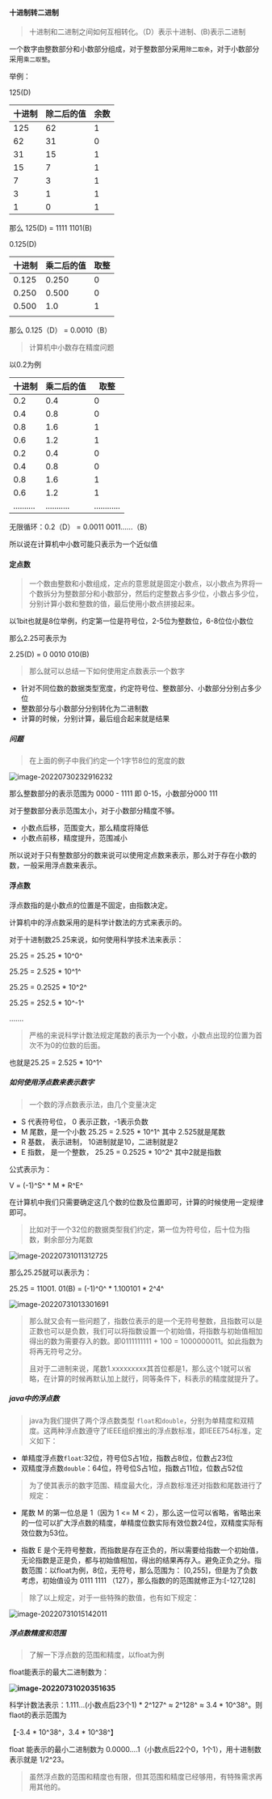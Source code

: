 #### 十进制转二进制

> 十进制和二进制之间如何互相转化。（D）表示十进制、(B)表示二进制

一个数字由整数部分和小数部分组成，对于整数部分采用`除二取余`，对于小数部分采用`乘二取整`。

举例：

125(D)

| 十进制 | 除二后的值 | 余数 |
| ------ | ---------- | ---- |
| 125    | 62         | 1    |
| 62     | 31         | 0    |
| 31     | 15         | 1    |
| 15     | 7          | 1    |
| 7      | 3          | 1    |
| 3      | 1          | 1    |
| 1      | 0          | 1    |

那么 125(D) = 1111 1101(B)



0.125(D)

| 十进制 | 乘二后的值 | 取整 |
| ------ | ---------- | ---- |
| 0.125  | 0.250      | 0    |
| 0.250  | 0.500      | 0    |
| 0.500  | 1.0        | 1    |
|        |            |      |

那么 0.125（D） = 0.0010（B）

> 计算机中小数存在精度问题

以0.2为例

| 十进制     | 乘二后的值  | 取整         |
| ---------- | ----------- | ------------ |
| 0.2        | 0.4         | 0            |
| 0.4        | 0.8         | 0            |
| 0.8        | 1.6         | 1            |
| 0.6        | 1.2         | 1            |
| 0.2        | 0.4         | 0            |
| 0.4        | 0.8         | 0            |
| 0.8        | 1.6         | 1            |
| 0.6        | 1.2         | 1            |
| .......... | ........... | ............ |

无限循环：0.2（D） = 0.0011 0011......（B）

所以说在计算机中小数可能只表示为一个近似值



#### 定点数

> 一个数由整数和小数组成，定点的意思就是固定小数点，以小数点为界将一个数拆分为整数部分和小数部分，然后约定整数占多少位，小数占多少位，分别计算小数和整数的值，最后使用小数点拼接起来。

以1bit也就是8位举例，约定第一位是符号位，2-5位为整数位，6-8位位小数位

那么2.25可表示为

2.25(D) = 0 0010 010(B)

> 那么就可以总结一下如何使用定点数表示一个数字

- 针对不同位数的数据类型宽度，约定符号位、整数部分、小数部分分别占多少位
- 整数部分与小数部分分别转化为二进制数
- 计算的时候，分别计算，最后组合起来就是结果



##### 问题

> 在上面的例子中我们约定一个1字节8位的宽度的数

![image-20220730232916232](定点数、浮点数.assets/image-20220730232916232.png)

那么整数部分的表示范围为 0000 - 1111 即 0-15，小数部分000 111

对于整数部分表示范围太小，对于小数部分精度不够。

- 小数点后移，范围变大，那么精度将降低
- 小数点前移，精度提升，范围减小

所以说对于只有整数部分的数来说可以使用定点数来表示，那么对于存在小数的数，一般采用浮点数来表示。



#### 浮点数

浮点数指的是小数点的位置是不固定，由指数决定。

计算机中的浮点数采用的是科学计数法的方式来表示的。

对于十进制数25.25来说，如何使用科学技术法来表示：

25.25 = 25.25 * 10^0^

25.25 = 2.525 * 10^1^

25.25 = 0.2525 * 10^2^

25.25 = 252.5 * 10^-1^

.......

> 严格的来说科学计数法规定尾数的表示为一个小数，小数点出现的位置为首次不为0的位数的后面。

也就是25.25 = 2.525 * 10^1^



##### 如何使用浮点数来表示数字

> 一个数的浮点数表示法，由几个变量决定

- S    代表符号位， 0 表示正数，-1表示负数
- M   尾数，是一个小数  25.25 = 2.525 * 10^1^  其中 2.525就是尾数
- R    基数， 表示进制， 10进制就是10，二进制就是2
- E    指数， 是一个整数， 25.25 = 0.2525 * 10^2^  其中2就是指数

公式表示为：

V = (-1)^S^  *  M  *  R^E^

在计算机中我们只需要确定这几个数的位数及位置即可，计算的时候使用一定规律即可。

> 比如对于一个32位的数据类型我们约定，第一位为符号位，后十位为指数，剩余部分为尾数

![image-20220731011312725](定点数、浮点数.assets/image-20220731011312725.png)

那么25.25就可以表示为：

25.25 = 11001. 01(B) = (-1)^0^  *  1.100101  *  2^4^

![image-20220731013301691](定点数、浮点数.assets/image-20220731013301691.png)

> ​	那么就又会有一些问题了，指数位表示的是一个无符号整数，且指数可以是正数也可以是负数，我们可以将指数设置一个初始值，将指数与初始值相加得出的数为需要存入的数。即0111111111 + 100 = 1000000011。如此指数为将再无符号之分。
>
> 且对于二进制来说，尾数1.xxxxxxxxx其首位都是1，那么这个1就可以省略，在计算的时候再默认加上就行，同等条件下，科表示的精度就提升了。

##### java中的浮点数

> java为我们提供了两个浮点数类型 `float`和`double`，分别为单精度和双精度。这两种浮点数遵守了IEEE组织推出的浮点数标准，即IEEE754标准，定义如下：

- 单精度浮点数`float`:32位，符号位S占1位，指数占8位，位数占23位
- 双精度浮点数`double`：64位，符号位S占1位，指数占11位，位数占52位

> 为了使其表示的数字范围、精度最大化，浮点数标准还对指数和尾数进行了规定：

- 尾数 M 的第一位总是 1（因为 1 <= M < 2），那么这一位可以省略，省略出来的一位可以扩大浮点数的精度，单精度位数实际有效位数24位，双精度实际有效位数为53位。

- 指数 E 是个无符号整数，而指数是存在正负的，所以需要给指数一个初始值，无论指数是正是负，都与初始值相加，得出的结果再存入。避免正负之分。指数范围：以float为例，8位，无符号，那么范围为： [0,255]，但是为了负数考虑，初始值设为 0111 1111 （127），那么指数的的范围就修正为:[-127,128]

> 除了以上规定，对于一些特殊的数值，也有如下规定：

![image-20220731015142011](定点数、浮点数.assets/image-20220731015142011.png)

##### 浮点数精度和范围

> 了解一下浮点数的范围和精度，以float为例

float能表示的最大二进制数为：

**![image-20220731020351635](定点数、浮点数.assets/image-20220731020351635.png)**

科学计数法表示：1.111...(小数点后23个1)  * 2^127^ ≈ 2^128^ ≈ 3.4 * 10^38^。则flaot的表示范围为

【-3.4 * 10^38^，3.4 * 10^38^】

float 能表示的最小二进制数为 0.0000....1（小数点后22个0，1个1），用十进制数表示就是 1/2^23。

> 虽然浮点数的范围和精度也有限，但其范围和精度已经够用，有特殊需求再用其他的。























